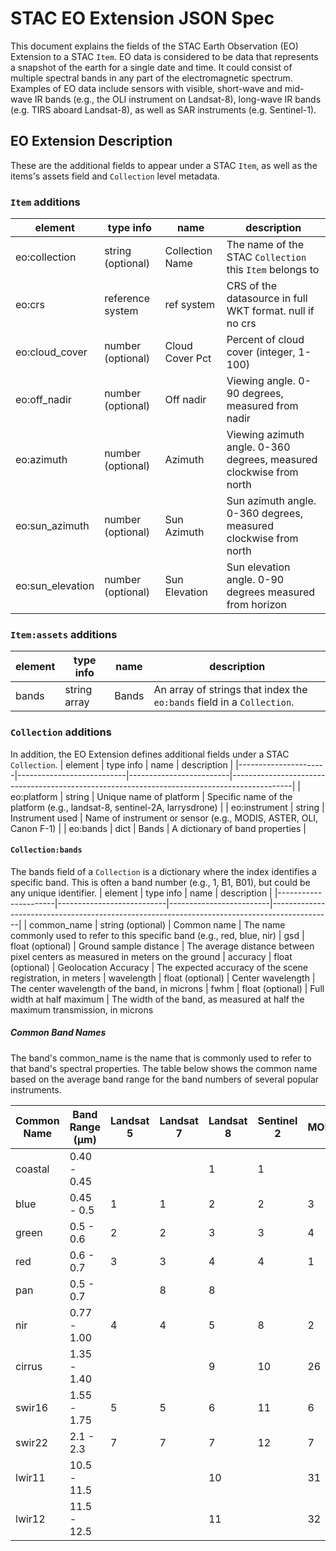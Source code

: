 # STAC EO Extension JSON Spec

This document explains the fields of the STAC Earth Observation (EO) Extension to a STAC `Item`. EO data is considered to be data that represents a snapshot of the earth for a single date and time. It could consist of multiple spectral bands in any part of the electromagnetic spectrum. Examples of EO data include sensors with visible, short-wave and mid-wave IR bands (e.g., the OLI instrument on Landsat-8), long-wave IR bands (e.g. TIRS aboard Landsat-8), as well as SAR instruments (e.g. Sentinel-1).

## EO Extension Description
These are the additional fields to appear under a STAC `Item`, as well as the items's assets field and `Collection` level metadata.

### `Item` additions
| element             | type info                 | name                    | description                                                                                 | 
|----------------------|---------------------------|-------------------------|---------------------------------------------------------------------------------------------| 
| eo:collection             | string (optional)                    | Collection Name       | The name of the STAC `Collection` this `Item` belongs to |
| eo:crs     | reference system    | ref system             | CRS of the datasource in full WKT format. null if no crs
| eo:cloud_cover     | number (optional)   | Cloud Cover Pct    | Percent of cloud cover (integer, 1-100) | 
| eo:off_nadir      | number (optional)   | Off nadir    | Viewing angle. 0-90 degrees, measured from nadir
| eo:azimuth      | number (optional)   | Azimuth    | Viewing azimuth angle. 0-360 degrees, measured clockwise from north
| eo:sun_azimuth    | number (optional)   | Sun Azimuth | Sun azimuth angle. 0-360 degrees, measured clockwise from north
| eo:sun_elevation  | number (optional)   | Sun Elevation | Sun elevation angle. 0-90 degrees measured from horizon

### `Item:assets` additions

| element             | type info                 | name                    | description                                                                                 | 
|----------------------|---------------------------|-------------------------|---------------------------------------------------------------------------------------------| 
| bands | string array | Bands | An array of strings that index the `eo:bands` field in a `Collection`.

### `Collection` additions
In addition, the EO Extension defines additional fields under a STAC `Collection`.
| element             | type info                 | name                    | description                                                                                 | 
|----------------------|---------------------------|-------------------------|---------------------------------------------------------------------------------------------| 
| eo:platform            | string                      | Unique name of platform | Specific name of the platform (e.g., landsat-8, sentinel-2A, larrysdrone) | 
| eo:instrument        | string                      | Instrument used     | Name of instrument or sensor (e.g., MODIS, ASTER, OLI, Canon F-1) |
| eo:bands               |   dict                       | Bands                    | A dictionary of band properties |

#### `Collection:bands`
The bands field of a `Collection` is a dictionary where the index identifies a specific band. This is often a band number (e.g., 1, B1, B01), but could be any unique identifier.
| element             | type info                 | name                    | description                                                                                 | 
|----------------------|---------------------------|-------------------------|---------------------------------------------------------------------------------------------| 
| common_name | string (optional) | Common name | The name commonly used to refer to this specific band (e.g., red, blue, nir)
| gsd | float (optional) | Ground sample distance | The average distance between pixel centers as measured in meters on the ground
| accuracy | float (optional) | Geolocation Accuracy | The expected accuracy of the scene registration, in meters
| wavelength | float (optional) | Center wavelength | The center wavelength of the band, in microns
| fwhm | float (optional) | Full width at half maximum | The width of the band, as measured at half the maximum transmission, in microns

##### Common Band Names
The band's common_name is the name that is commonly used to refer to that band's spectral properties. The table below shows the common name based on the average band range for the band numbers of several popular instruments.

| Common Name     | Band Range (μm) | Landsat 5 | Landsat 7 | Landsat 8 | Sentinel 2 | MODIS |
|----------------------|---------------------------|-------------------------|---------------------------------------------------------------------------------------------|------------------------------------|------------------------------------|------------------------------------| 
| coastal |  0.40 - 0.45 |      |            |     1    |     1    |            
|blue    |  0.45 - 0.5 |  1    |      1     |     2    |     2    |       3    
|green   |  0.5 - 0.6  |  2    |      2     |     3    |     3     |      4    
|red     |  0.6 - 0.7  |  3    |      3     |     4    |     4      |     1    
|pan     |  0.5 - 0.7  |       |      8    |     8     |            |         
|nir     |  0.77 - 1.00 | 4    |      4     |     5     |    8       |    2    
|cirrus  |  1.35 - 1.40 |       |           |     9     |    10      |    26   
|swir16    | 1.55 - 1.75 | 5     |     5     |     6    |     11     |     6    
|swir22     |2.1 - 2.3  |  7     |     7     |     7     |    12     |     7        
|lwir11    | 10.5 - 11.5 |       |           |     10     |          |      31   
|lwir12    | 11.5 - 12.5 |        |          |     11     |          |      32

